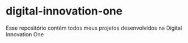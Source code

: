 # digital-innovation-one
Esse repositório contém todos meus projetos desenvolvidos na Digital Innovation One
